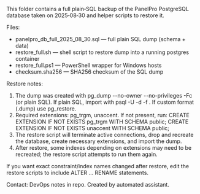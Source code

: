 This folder contains a full plain‑SQL backup of the PanelPro PostgreSQL database taken on 2025‑08‑30 and helper scripts to restore it.

Files:
- panelpro_db_full_2025_08_30.sql  — full plain SQL dump (schema + data)
- restore_full.sh                 — shell script to restore dump into a running postgres container
- restore_full.ps1               — PowerShell wrapper for Windows hosts
- checksum.sha256                — SHA256 checksum of the SQL dump

Restore notes:
1) The dump was created with pg_dump --no-owner --no-privileges -Fc (or plain SQL). If plain SQL, import with psql -U <user> -d <db> -f <dumpfile>. If custom format (.dump) use pg_restore.
2) Required extensions: pg_trgm, unaccent. If not present, run:
   CREATE EXTENSION IF NOT EXISTS pg_trgm WITH SCHEMA public;
   CREATE EXTENSION IF NOT EXISTS unaccent WITH SCHEMA public;
3) The restore script will terminate active connections, drop and recreate the database, create necessary extensions, and import the dump.
4) After restore, some indexes depending on extensions may need to be recreated; the restore script attempts to run them again.

If you want exact constraint/index names changed after restore, edit the restore scripts to include ALTER ... RENAME statements.

Contact: DevOps notes in repo. Created by automated assistant.

